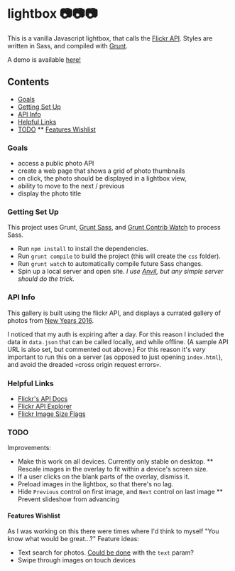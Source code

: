 # lightbox :camera::camera::camera:

This is a vanilla Javascript lightbox, that calls the [Flickr API](https://www.flickr.com/services/api/explore/flickr.photosets.getPhotos). Styles are written in Sass, and compiled with [Grunt](http://gruntjs.com/).

A demo is available [here!](http://stephmonette.com/lightbox/)

## Contents
* [Goals](#goals)
* [Getting Set Up](#getting-set-up)
* [API Info](#API-info) 
* [Helpful Links](#relevant-links)
* [TODO](#todo)
** [Features Wishlist](#features-wishlist)

### Goals
* access a public photo API
* create a web page that shows a grid of photo thumbnails
* on click, the photo should be displayed in a lightbox view,  
* ability to move to the next / previous 
* display the photo title

### Getting Set Up
This project uses Grunt, [Grunt Sass](https://github.com/sindresorhus/grunt-sass), and [Grunt Contrib Watch](https://github.com/gruntjs/grunt-contrib-watch) to process Sass. 

* Run `npm install` to install the dependencies. 
* Run `grunt compile` to build the project (this will create the `css` folder). 
* Run `grunt watch` to automatically compile future Sass changes.
* Spin up a local server and open site. _I use [Anvil](http://anvilformac.com/), but any simple server should do the trick._

### API Info
This gallery is built using the flickr API, and displays a currated gallery of photos from [New Years 2016](https://www.flickr.com/photos/flickr/galleries/72157663033498841/). 

I noticed that my auth is expiring after a day. For this reason I included the data in `data.json` that can be called locally, and while offline. (A sample API URL is also set, but commented out above.) For this reason it's _very_ important to run this on a server (as opposed to just opening `index.html`), and avoid the dreaded :skull:cross origin request errors:skull:.

### Helpful Links
* [Flickr's API Docs](https://www.flickr.com/services/api/)
* [Flickr API Explorer](https://www.flickr.com/services/api/explore/flickr.galleries.getPhotos)
* [Flickr Image Size Flags](https://www.flickr.com/services/api/misc.urls.html)


### TODO
Improvements:
* Make this work on all devices. Currently only stable on desktop.
** Rescale images in the overlay to fit within a device's screen size.
* If a user clicks on the blank parts of the overlay, dismiss it.
* Preload images in the lightbox, so that there's no lag.
* Hide `Previous` control on first image, and `Next` control on last image
** Prevent slideshow from advancing


#### Features Wishlist
As I was working on this there were times where I'd think to myself "You know what would be great...?"
Feature ideas:
* Text search for photos. [Could be done](https://www.flickr.com/services/api/flickr.photos.search.html) with the `text` param?
* Swipe through images on touch devices

